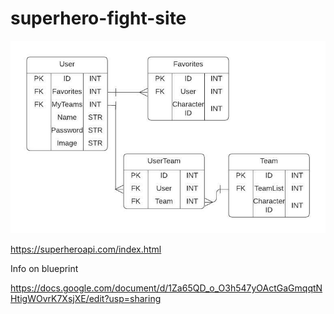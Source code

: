# superhero-fight-site

![Image](Schema.jpeg "Schema")

https://superheroapi.com/index.html

Info on blueprint

https://docs.google.com/document/d/1Za65QD_o_O3h547yOActGaGmqqtNHtigWOvrK7XsjXE/edit?usp=sharing
